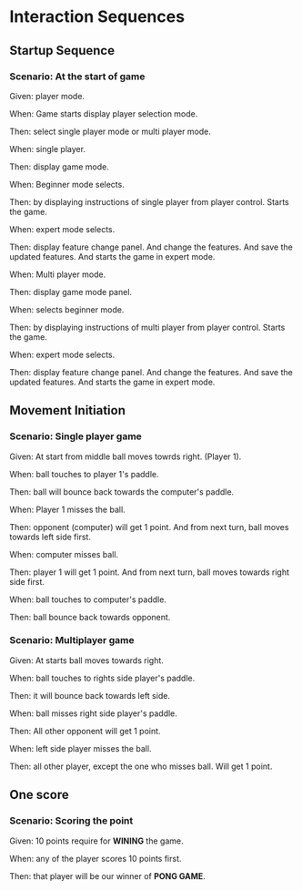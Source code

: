 # Interaction Sequences

## Startup Sequence

### Scenario: At the start of game

Given: player mode.

When: Game starts display player selection mode.

Then: select single player mode or multi player mode.

When: single player.

Then: display game mode.

When: Beginner mode selects.

Then: by displaying instructions of single player from player control.
Starts the game.

When: expert mode selects.

Then: display feature change panel.
And change the features. And save the updated features.
And starts the game in expert mode.

When: Multi player mode.

Then: display game mode panel.

When: selects beginner mode.

Then: by displaying instructions of multi player from player control.
Starts the game.

When: expert mode selects.

Then: display feature change panel.
And change the features. And save the updated features.
And starts the game in expert mode.

## Movement Initiation

### Scenario: Single player game

Given: At start from middle ball moves towrds right. (Player 1).

When: ball touches to player 1's paddle.

Then: ball will bounce back towards the computer's paddle.

When: Player 1 misses the ball.

Then: opponent (computer) will get 1 point. 
And from next turn, ball moves towards left side first.

When: computer misses ball.

Then: player 1 will get 1 point. 
And from next turn, ball moves towards right side first.

When: ball touches to computer's paddle.

Then: ball bounce back towards opponent.

### Scenario: Multiplayer game

Given: At starts ball moves towards right.

When: ball touches to rights side player's paddle.

Then: it will bounce back towards left side.

When: ball misses right side player's paddle.

Then: All other opponent will get 1 point.

When: left side player misses the ball.

Then: all other player, except the one who misses ball.
Will get 1 point.

## One score

### Scenario: Scoring the point

Given: 10 points require for __WINING__ the game.

When: any of the player scores 10 points first.

Then: that player will be our winner of __PONG GAME__.

